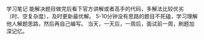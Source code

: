 学习笔记
能解决题目做完后看下官方讲解或者高手的代码，多解法比较优劣（时、空复杂度），及时更新最优解。
5-10分钟没有思路的题目不死磕，学习理解他人解题思路，然后再自己编写。
当天，一天后，一周后，面试前一周，刷题加深记忆。

